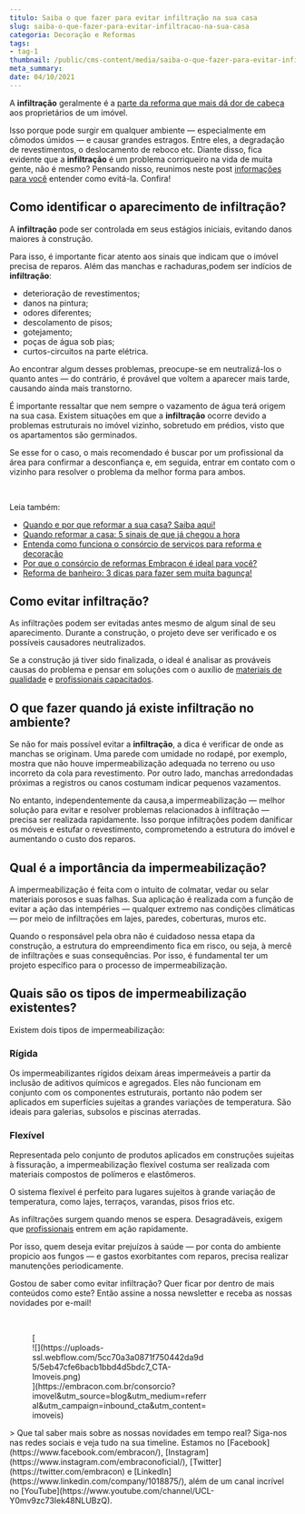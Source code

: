 ```yaml
---
titulo: Saiba o que fazer para evitar infiltração na sua casa
slug: saiba-o-que-fazer-para-evitar-infiltracao-na-sua-casa
categoria: Decoração e Reformas
tags:
- tag-1
thumbnail: /public/cms-content/media/saiba-o-que-fazer-para-evitar-infiltracao-na-sua-casa.jpeg
meta_summary: 
date: 04/10/2021
---
```

A **infiltração** geralmente é a [parte da reforma que mais dá dor de cabeça](https://www.embracon.com.br/blog/entenda-como-evitar-dores-de-cabeca-com-obras-e-reformas) aos proprietários de um imóvel.

Isso porque pode surgir em qualquer ambiente — especialmente em cômodos úmidos — e causar grandes estragos. Entre eles, a degradação de revestimentos, o deslocamento de reboco etc. Diante disso, fica evidente que a **infiltração** é um problema corriqueiro na vida de muita gente, não é mesmo? Pensando nisso, reunimos neste post [informações para você](https://www.embracon.com.br/blog/os-5-primeiros-passos-para-quem-vai-comecar-uma-reforma) entender como evitá-la. Confira!

Como identificar o aparecimento de infiltração?
-----------------------------------------------

A **infiltração** pode ser controlada em seus estágios iniciais, evitando danos maiores à construção.

Para isso, é importante ficar atento aos sinais que indicam que o imóvel precisa de reparos. Além das manchas e rachaduras,podem ser indícios de **infiltração**:

- deterioração de revestimentos;
- danos na pintura;
- odores diferentes;
- descolamento de pisos;
- gotejamento;
- poças de água sob pias;
- curtos-circuitos na parte elétrica.

Ao encontrar algum desses problemas, preocupe-se em neutralizá-los o quanto antes — do contrário, é provável que voltem a aparecer mais tarde, causando ainda mais transtorno.

É importante ressaltar que nem sempre o vazamento de água terá origem na sua casa. Existem situações em que a **infiltração** ocorre devido a problemas estruturais no imóvel vizinho, sobretudo em prédios, visto que os apartamentos são germinados.

Se esse for o caso, o mais recomendado é buscar por um profissional da área para confirmar a desconfiança e, em seguida, entrar em contato com o vizinho para resolver o problema da melhor forma para ambos.

‍

Leia também:

- [Quando e por que reformar a sua casa? Saiba aqui!](https://www.embracon.com.br/blog/quando-e-por-que-reformar-a-sua-casa-saiba-aqui)
- [Quando reformar a casa: 5 sinais de que já chegou a hora](https://www.embracon.com.br/blog/quando-reformar-a-casa-5-sinais-de-que-ja-chegou-a-hora)
- [Entenda como funciona o consórcio de serviços para reforma e decoração](https://www.embracon.com.br/blog/consorcio-de-servicos-para-reformas-e-decoracao)
- [Por que o consórcio de reformas Embracon é ideal para você?](https://www.embracon.com.br/blog/consorcio-reforma-embracon-por-que-e-uma-boa-opcao)
- [Reforma de banheiro: 3 dicas para fazer sem muita bagunça!](https://www.embracon.com.br/blog/reforma-de-banheiro-3-dicas-para-fazer-sem-muita-bagunca)

Como evitar infiltração?
------------------------

As infiltrações podem ser evitadas antes mesmo de algum sinal de seu aparecimento. Durante a construção, o projeto deve ser verificado e os possíveis causadores neutralizados.

Se a construção já tiver sido finalizada, o ideal é analisar as prováveis causas do problema e pensar em soluções com o auxílio de [materiais de qualidade](https://www.embracon.com.br/blog/saiba-como-escolher-os-melhores-fornecedores-para-sua-obra) e [profissionais capacitados](https://www.embracon.com.br/blog/afinal-preciso-de-um-engenheiro-de-obras-para-reformar-a-minha-casa).

O que fazer quando já existe infiltração no ambiente?
-----------------------------------------------------

Se não for mais possível evitar a **infiltração**, a dica é verificar de onde as manchas se originam. Uma parede com umidade no rodapé, por exemplo, mostra que não houve impermeabilização adequada no terreno ou uso incorreto da cola para revestimento. Por outro lado, manchas arredondadas próximas a registros ou canos costumam indicar pequenos vazamentos.

No entanto, independentemente da causa,a impermeabilização — melhor solução para evitar e resolver problemas relacionados à infiltração — precisa ser realizada rapidamente. Isso porque infiltrações podem danificar os móveis e estufar o revestimento, comprometendo a estrutura do imóvel e aumentando o custo dos reparos.

Qual é a importância da impermeabilização?
------------------------------------------

A impermeabilização é feita com o intuito de colmatar, vedar ou selar materiais porosos e suas falhas. Sua aplicação é realizada com a função de evitar a ação das intempéries — qualquer extremo nas condições climáticas — por meio de infiltrações em lajes, paredes, coberturas, muros etc.

Quando o responsável pela obra não é cuidadoso nessa etapa da construção, a estrutura do empreendimento fica em risco, ou seja, à mercê de infiltrações e suas consequências. Por isso, é fundamental ter um projeto específico para o processo de impermeabilização.

Quais são os tipos de impermeabilização existentes?
---------------------------------------------------

Existem dois tipos de impermeabilização:

### Rígida

Os impermeabilizantes rígidos deixam áreas impermeáveis a partir da inclusão de aditivos químicos e agregados. Eles não funcionam em conjunto com os componentes estruturais, portanto não podem ser aplicados em superfícies sujeitas a grandes variações de temperatura. São ideais para galerias, subsolos e piscinas aterradas.

### Flexível

Representada pelo conjunto de produtos aplicados em construções sujeitas à fissuração, a impermeabilização flexível costuma ser realizada com materiais compostos de polímeros e elastômeros.

O sistema flexível é perfeito para lugares sujeitos à grande variação de temperatura, como lajes, terraços, varandas, pisos frios etc.

As infiltrações surgem quando menos se espera. Desagradáveis, exigem que [profissionais](https://www.embracon.com.br/blog/afinal-preciso-de-um-engenheiro-de-obras-para-reformar-a-minha-casa) entrem em ação rapidamente.

Por isso, quem deseja evitar prejuízos à saúde — por conta do ambiente propicio aos fungos — e gastos exorbitantes com reparos, precisa realizar manutenções periodicamente.

Gostou de saber como evitar infiltração? Quer ficar por dentro de mais conteúdos como este? Então assine a nossa newsletter e receba as nossas novidades por e-mail!

‍

<figure class="w-richtext-figure-type-image w-richtext-align-center" style="max-width:310px">[<div>![](https://uploads-ssl.webflow.com/5cc70a3a0871f750442da9d5/5eb47cfe6bacb1bbd4d5bdc7_CTA-Imoveis.png)</div>](https://embracon.com.br/consorcio?imovel&utm_source=blog&utm_medium=referral&utm_campaign=inbound_cta&utm_content=imoveis)</figure>> Que tal saber mais sobre as nossas novidades em tempo real? Siga-nos nas redes sociais e veja tudo na sua timeline. Estamos no [Facebook](https://www.facebook.com/embracon/), [Instagram](https://www.instagram.com/embraconoficial/), [Twitter](https://twitter.com/embracon) e [LinkedIn](https://www.linkedin.com/company/1018875/), além de um canal incrível no [YouTube](https://www.youtube.com/channel/UCL-Y0mv9zc73Iek48NLUBzQ).

‍
